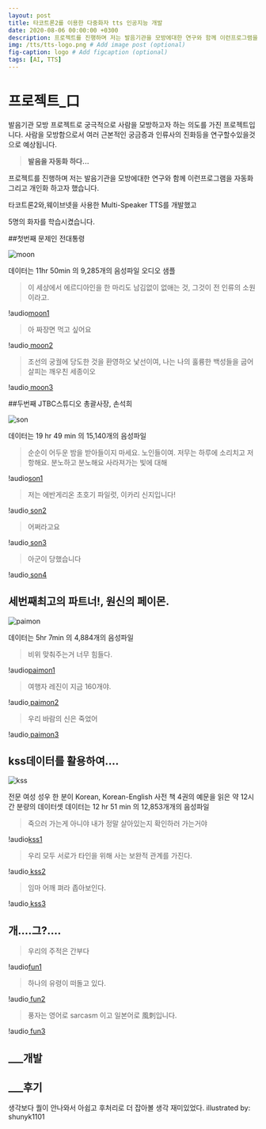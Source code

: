 ```yaml
---
layout: post
title: 타코트론2를 이용한 다중화자 tts 인공지능 개발
date: 2020-08-06 00:00:00 +0300
description: 프로젝트를 진행하며 저는 발음기관을 모방에대한 연구와 함께 이런프로그램을 자동화 그리고 개인화 하고자 했습니다. # Add post description (optional)
img: /tts/tts-logo.png # Add image post (optional)
fig-caption: logo # Add figcaption (optional)
tags: [AI, TTS]
---
```


# **프로젝트_口**

발음기관 모방 프로젝트로 궁극적으로 사람을 모방하고자 하는 의도를 가진 프로젝트입니다.
사람을 모방함으로서 여러 근본적인 궁금증과 인류사의 진화등을 연구할수있을것으로 예상됩니다.

> **발음을 자동화 하다...**

프로젝트를 진행하며 저는 발음기관을 모방에대한 연구와 함께 이런프로그램을
자동화 그리고 개인화 하고자 했습니다.

타코트론2와,웨이브넷을 사용한 Multi-Speaker TTS를 개발했고

5명의 화자를 학습시켰습니다. 



##첫번째 문제인 전대통령

![moon]({{site.baseurl}}/assets/img/tts/tts-mooon2.png)

데이터는 11hr 50min 의 9,285개의 음성파일
오디오 샘플      

>
>이 세상에서 에르디아인을 한 마리도 남김없이 없애는 것,
그것이 전 인류의 소원이라고.

!audio[moon1]({{site.baseurl}}/assets/audio/tts/moon1.wav)

>
>아 짜장면 먹고 싶어요

!audio[ moon2 ]({{site.baseurl}}/assets/audio/tts/moon2.wav)

>
>조선의 궁궐에 당도한 것을 환영하오 낯선이여,
나는 나의 훌륭한 백성들을 굽어살피는 깨우친 세종이오


!audio[ moon3 ]({{site.baseurl}}/assets/audio/tts/moon3.wav)



##두번째 JTBC스튜디오 총괄사장,
손석희

![son]({{site.baseurl}}/assets/img/tts/tts-son.png)

데이터는 19 hr 49 min 의 15,140개의 음성파일     

>
>순순이 어두운 밤을 받아들이지 마세요. 노인들이여. 저무는 하루에 소리치고 저항해요.
>분노하고 분노해요 사라져가는 빛에 대해

!audio[son1]({{site.baseurl}}/assets/audio/tts/son1.wav)

>
>저는 에반게리온 초호기 파일럿, 이카리 신지입니다!

!audio[ son2 ]({{site.baseurl}}/assets/audio/tts/son2.wav)

>
>어쩌라고요


!audio[ son3 ]({{site.baseurl}}/assets/audio/tts/son3.wav)

>
>아군이 당했습니다


!audio[ son4 ]({{site.baseurl}}/assets/audio/tts/son4.wav)


## 세번째최고의 파트너!, 원신의 페이몬.

![paimon]({{site.baseurl}}/assets/img/tts/tts-paimon.png)

데이터는 5hr 7min 의 4,884개의 음성파일

>
>비위 맞춰주는거 너무 힘들다.

!audio[paimon1]({{site.baseurl}}/assets/audio/tts/paimon1.wav)

>
>여행자 레진이 지금 160개야.

!audio[ paimon2 ]({{site.baseurl}}/assets/audio/tts/paimon2.wav)

>
>우리 바람의 신은 죽었어


!audio[ paimon3 ]({{site.baseurl}}/assets/audio/tts/paimon3.wav)


## kss데이터를 활용하여....

![kss]({{site.baseurl}}/assets/img/tts/tts-kss2.png)

전문 여성 성우 한 분이 Korean, Korean-English 사전 책 4권의 예문을 읽은 약 12시간 분량의 데이터셋
데이터는 12 hr 51 min 의 12,853개개의 음성파일  

>
>죽으러 가는게 아니야 내가 정말 살아있는지 확인하러 가는거야

!audio[kss1]({{site.baseurl}}/assets/audio/tts/kss1.wav)

>
>우리 모두 서로가 타인을 위해 사는 보완적 관계를 가진다.

!audio[ kss2 ]({{site.baseurl}}/assets/audio/tts/kss2.wav)

>
>임마 어깨 펴라 좁아보인다.


!audio[ kss3 ]({{site.baseurl}}/assets/audio/tts/kss3.wav)



## 개....그?....


>
>우리의 주적은 간부다

!audio[fun1]({{site.baseurl}}/assets/audio/tts/fun1.wav)

>
>하나의 유령이 떠돌고 있다.

!audio[ fun2 ]({{site.baseurl}}/assets/audio/tts/fun2.wav)

>
>풍자는 영어로 sarcasm 이고 일본어로 風刺입니다.


!audio[ fun3 ]({{site.baseurl}}/assets/audio/tts/fun3.wav)




## ___개발
## ___후기
생각보다 퀄이 안나와서 아쉽고 후처리로 더 잡아볼 생각
재미있었다.
illustrated by: shunyk1101
